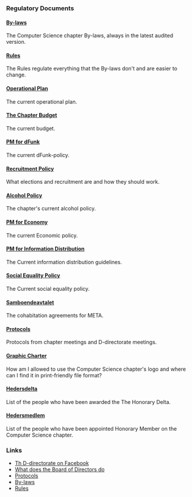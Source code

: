### Regulatory Documents

#### [By-laws](https://styrdokument.datasektionen.se/stadgar)

The Computer Science chapter By-laws, always in the latest audited version.

#### [Rules](https://styrdokument.datasektionen.se/reglemente)

The Rules regulate everything that the By-laws don't and are easier to change.

#### [Operational Plan](/en/organisation/verksamhetsplan)

The current operational plan.

#### [The Chapter Budget](/en/organisation/budget)

The current budget.

#### [PM for dFunk](https://styrdokument.datasektionen.se/pm/pm_dfunk)

The current dFunk-policy.

#### [Recruitment Policy](https://styrdokument.datasektionen.se/rekryteringspolicy)

What elections and recruitment are and how they should work.

#### [Alcohol Policy](https://styrdokument.datasektionen.se/alkoholpolicy)

The chapter's current alcohol policy.

#### [PM for Economy](https://styrdokument.datasektionen.se/pm/pm_ekonomi)

The current Economic policy.

#### [PM for Information Distribution](https://styrdokument.datasektionen.se/pm/pm_informationsspridning)

The Current information distribution guidelines.

#### [Social Equality Policy](https://styrdokument.datasektionen.se/jamlikhetspolicy)

The Current social equality policy.

#### [Samboendeavtalet](https://dsekt.se/samboendeavtal)

The cohabitation agreements for META.

#### [Protocols](/en/organisation/protokoll)

Protocols from chapter meetings and D-directorate meetings.

#### [Graphic Charter](/en/organisation/grafisk-profil)

How am I allowed to use the Computer Science chapter's logo and where can I find it in print-friendly file format?

#### [Hedersdelta](/en/chapter/hedersdelta)

List of the people who have been awarded the The Honorary Delta.

#### [Hedersmedlem](/en/chapter/hedersmedlem)

List of the people who have been appointed Honorary Member on the Computer Science chapter.

### Links

-   [Th D-directorate on Facebook](https://facebook.com/drektoratet/)
-   [What does the Board of Directors do](/en/organisation/sammansattning)
-   [Protocols](/en/organisation/protokoll)
-   [By-laws](https://styrdokument.datasektionen.se/stadgar)
-   [Rules](https://styrdokument.datasektionen.se/reglemente)
